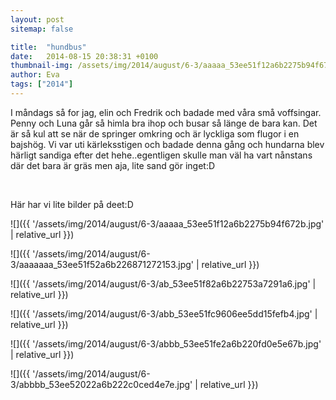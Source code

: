 ```yaml
---
layout: post
sitemap: false

title:  "hundbus"
date:   2014-08-15 20:38:31 +0100
thumbnail-img: /assets/img/2014/august/6-3/aaaaa_53ee51f12a6b2275b94f672b.jpg
author: Eva
tags: ["2014"]
---
```


I måndags så for jag, elin och Fredrik och badade med våra små voffsingar. Penny och Luna går så himla bra ihop och busar så länge de bara kan. Det är så kul att se när de springer omkring och är lyckliga som flugor i en bajshög. Vi var uti kärleksstigen och badade denna gång och hundarna blev härligt sandiga efter det hehe..egentligen skulle man väl ha vart nånstans där det bara är gräs men aja, lite sand gör inget:D




 




Här har vi lite bilder på deet:D

![]({{ '/assets/img/2014/august/6-3/aaaaa_53ee51f12a6b2275b94f672b.jpg'  | relative_url }})

![]({{ '/assets/img/2014/august/6-3/aaaaaaa_53ee51f52a6b226871272153.jpg'  | relative_url }})

![]({{ '/assets/img/2014/august/6-3/ab_53ee51f82a6b22753a7291a6.jpg'  | relative_url }})

![]({{ '/assets/img/2014/august/6-3/abb_53ee51fc9606ee5dd15fefb4.jpg'  | relative_url }})

![]({{ '/assets/img/2014/august/6-3/abbb_53ee51fe2a6b220fd0e5e67b.jpg'  | relative_url }})

![]({{ '/assets/img/2014/august/6-3/abbbb_53ee52022a6b222c0ced4e7e.jpg'  | relative_url }})

